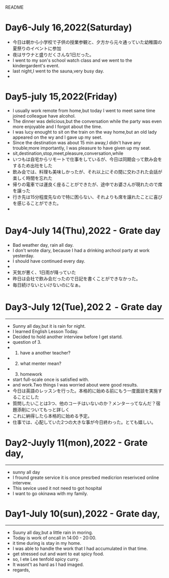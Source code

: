 README

# Day6-July 16,2022(Saturday)
- 今日は朝から小学校で子供の授業参観と、夕方から元々通っていた幼稚園の夏祭りのイベントに参加
- 夜はサウナと盛りだくさんな1日だった。
- I went to my son's  school watch class and we went to the kindergardent's event.
- last night,I went to the sauna,very busy day.
- 

# Day5-july 15,2022(Friday)
- I usually work remote from home,but today I went to meet same time joined colleague have alcohol.
- The dinner was delicious,but the conversation while the party was even more enjoyable and I forgot about the time.
- I was lucy enought to sit on the train on the way home,but an old lady appeared on the wy and I gave up my seet.
- Since the destination was about 15 min away,I didn't  have any trouble;more importantly, I was pleasure to have  given up my seat.
- sit,destination,stop,meet,pleasure,conversation,while
- いつもは自宅からリモートで仕事をしているが、今日は同期会って飲み会をするため出社をした
- 飲み会では、料理も美味しかったが、それ以上にその間に交わされた会話が楽しく時間を忘れた
- 帰りの電車では運良く座ることができたが、途中でお婆さんが現れたので席を譲った
- 行き先は15分程度先なので特に困らない、それよりも席を譲れたことに喜びを感じることができた。
- 


# Day4-July 14(Thu),2022 - Grate day　
- Bad weather day, rain all day.
- I don't wrote diary, because I had a drinking archool party at work yesterday.
- I should have continued every day.
- 
- 天気が悪く、1日雨が降っていた
- 昨日は会社で飲み会だったので日記を書くことができなかった。
- 毎日続けないといけないのになぁ。

# Day3-July 12(Tue),202２ - Grate day
---
- Sunny all day,but it is rain for night.
- I learned English Lesson Today.
- Decided to hold another interview before I get startd.
- question of 3.
- 1. have a another teacher?
- 2. what menter mean?
- 3. homework 
- start full-scale once is satisfied with.
- and work.Two things I was worried about were good results.
- 今日は英語のレッスンを行った。本格的に始める前にもう一度面談を実施することにした
- 質問したいことは3つ、他のコーチはいないのか？メンターってなんだ？宿題添削についてもっと詳しく
- これに納得したら本格的に始める予定。
- 仕事では、心配していた2つの大きな事が今日終わった。とても嬉しい。


# Day2-Juyly 11(mon),2022 - Grate day,
---
- sunny all day
- I fround greate service  it is once presrbed medicrion reserivced online intervew.
- This sevice used it not need to got hospital
- I want to go okinawa with my family.


# Day1-July 10(sun),2022 - Grate day,
---

- Suuny all day,but a little rain in moring.
- Today is work of oncall in 14:00 - 20:00.
- it time during is stay in my home.
- I was able to handle the work that I had accumulated in that time.
- get stressed out and want to eat spicy food.
- so, I ete Lee tenfold spicy curry.
- It wasnt't as hard as I  had imaged.
- regards,
